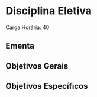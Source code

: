 # Disciplina Eletiva

Carga Horária: 40

## Ementa



## Objetivos Gerais



## Objetivos Específicos



